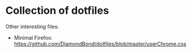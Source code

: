 # Collection of dotfiles

Other interesting files:

- Minimal Firefox: https://github.com/DiamondBond/dotfiles/blob/master/userChrome.css
